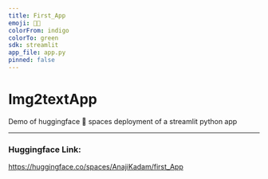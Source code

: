 ```yaml
---
title: First_App
emoji: 🤗🤗
colorFrom: indigo
colorTo: green
sdk: streamlit
app_file: app.py
pinned: false
---
```



# Img2textApp
Demo of huggingface 🤗 spaces deployment of a streamlit python app

-------
### Huggingface Link:
https://huggingface.co/spaces/AnajiKadam/first_App
